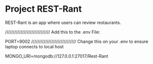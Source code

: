 # Project REST-Rant

REST-Rant is an app where users can review restaurants.


/////////////////////////////
Add this to the .env File:

PORT=9002
/////////////////////////////
Change this on your .env to ensure laptop connects to local host

MONGO_URI=mongodb://127.0.0.1:27017/Rest-Rant
